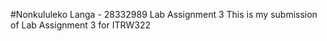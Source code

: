 #Nonkululeko Langa - 28332989 Lab Assignment 3
This is my submission of Lab Assignment 3 for ITRW322